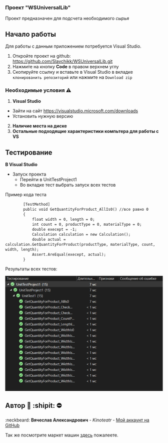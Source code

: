 ### Проект "WSUniversalLib" 

Проект предназначен для подсчета необходимого  <i>сырья</i>


## Начало работы

Для работы с данным приложением потребуется Visual Studio.
1. Откройте проект на github: https://github.com/Slavchikk/WSUniversalLib.git
2. Нажмите на кнопку <B>Code</B> в правом верхнем углу
3. Скопируйте ссылку и вставьте в Visual Studio в вкладке `клонированить репозиторий` или нажмите на `Download zip`


### Необходимые условия :warning:

1. <B>Visual Studio</B>
  + Зайти на сайт https://visualstudio.microsoft.com/downloads
  + Установить нужную версию
2. <B>Наличие места на диске</B>
3. <B>Остальные подходящие характеристики компьтера для работы с VS</B>


## Тестирование

<b>В Visual Studio</b>
+ Запуск проекта
  + Перейти в UnitTestProject1
  + Во вкладке тест выбрать запуск всех тестов
  
Пример кода теста
```
        [TestMethod]
        public void GetQuantityForProduct_AllIs0() //все равно 0
        {
            float width = 0, length = 0;
            int count = 0, productType = 0, materialType = 0;
            double execept = -1;
            Calculation calculation = new Calculation();
            double actual = calculation.GetQuantityForProduct(productType, materialType, count, width, length);
            Assert.AreEqual(execept, actual);
        }
```
 Результаты всех тестов:


![img](https://github.com/Slavchikk/WSUniversalLib/blob/master/all.png)


## Автор :underage: :shipit: :no_entry:

 :neckbeard: **Вячеслав Александрович** - *Kinoteatr* - [Мой аккаунт на GitHub](https://github.com/Slavchikk)

Так же посмотрите маркет машин [здесь](https://github.com/Slavchikk/CarsProject) пожалеете.



<!--
**Slavchikk/Slavchikk** is a ✨ _special_ ✨ repository because its `README.md` (this file) appears on your GitHub profile.

Here are some ideas to get you started:

- 🔭 I’m currently working on ...
- 🌱 I’m currently learning ...
- 👯 I’m looking to collaborate on ...
- 🤔 I’m looking for help with ...
- 💬 Ask me about ...
- 📫 How to reach me: ...
- 😄 Pronouns: ...
- ⚡ Fun fact: ...
-->
